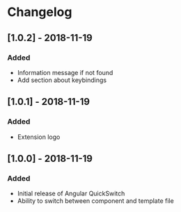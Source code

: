 # Changelog

## [1.0.2] - 2018-11-19
### Added
- Information message if not found
- Add section about keybindings

## [1.0.1] - 2018-11-19
### Added
- Extension logo

## [1.0.0] - 2018-11-19
### Added
- Initial release of Angular QuickSwitch
- Ability to switch between component and template file